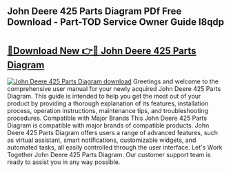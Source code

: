 ## John Deere 425 Parts Diagram PDf Free Download - Part-TOD Service Owner Guide l8qdp

# <h2><a href="http://dft0ti.blite.top/?on=John+Deere+425+Parts+Diagram">🔗Download New 👉🔴 John Deere 425 Parts Diagram</a></h2>

[![John Deere 425 Parts Diagram download](https://i.imgur.com/lujVjoI.png)](http://dft0ti.blite.top/?on=John+Deere+425+Parts+Diagram)
Greetings and welcome to the comprehensive user manual for your newly acquired John Deere 425 Parts Diagram. This guide is intended to help you get the most out of your product by providing a thorough explanation of its features, installation process, operation instructions, maintenance tips, and troubleshooting procedures. Compatible with Major Brands This John Deere 425 Parts Diagram is compatible with major brands of compatible products. John Deere 425 Parts Diagram offers users a range of advanced features, such as virtual assistant, smart notifications, customizable widgets, and automated tasks, all easily controlled through the user interface. Let's Work Together John Deere 425 Parts Diagram. Our customer support team is ready to assist you in any way possible.
